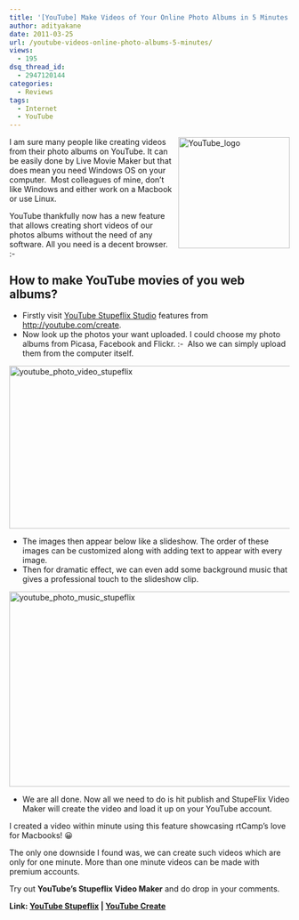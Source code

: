 ```yaml
---
title: '[YouTube] Make Videos of Your Online Photo Albums in 5 Minutes!'
author: adityakane
date: 2011-03-25
url: /youtube-videos-online-photo-albums-5-minutes/
views:
  - 195
dsq_thread_id:
  - 2947120144
categories:
  - Reviews
tags:
  - Internet
  - YouTube
---
```

[<img style="background-image: none; padding-left: 0px; padding-right: 0px; display: inline; float: right; padding-top: 0px; border: 0px;" title="YouTube_logo" src="http://cdn.devilsworkshop.org/files/2011/03/YouTube_logo_thumb1.png" border="0" alt="YouTube_logo" width="200" height="200" align="right" />][1]I am sure many people like creating videos from their photo albums on YouTube. It can be easily done by Live Movie Maker but that does mean you need Windows OS on your computer.&nbsp; Most colleagues of mine, don&#8217;t like Windows and either work on a Macbook or use Linux.

YouTube thankfully now has a new feature that allows creating short videos of our photos albums without the need of any software. All you need is a decent browser. <img src="http://devilsworkshop.org/wp-includes/images/smilies/simple-smile.png" alt=":-)" class="wp-smiley" style="height: 1em; max-height: 1em;" />

## How to make YouTube movies of you web albums?

  * Firstly visit <a href="http://www.youtube.com/create/stupeflix" onclick="_gaq.push(['_trackEvent', 'outbound-article', 'http://www.youtube.com/create/stupeflix', 'YouTube Stupeflix Studio']);" target="_blank">YouTube Stupeflix Studio</a> features from <a href="http://youtube.com/create" onclick="_gaq.push(['_trackEvent', 'outbound-article', 'http://youtube.com/create', 'http://youtube.com/create']);" >http://youtube.com/create</a>.
  * Now look up the photos your want uploaded. I could choose my photo albums from Picasa, Facebook and Flickr. <img src="http://devilsworkshop.org/wp-includes/images/smilies/simple-smile.png" alt=":-)" class="wp-smiley" style="height: 1em; max-height: 1em;" /> Also we can simply upload them from the computer itself.

[<img style="background-image: none; padding-left: 0px; padding-right: 0px; display: inline; padding-top: 0px; border: 0px;" title="youtube_photo_video_stupeflix" src="http://cdn.devilsworkshop.org/files/2011/03/youtube_photo_video_stupeflix_thumb.png" border="0" alt="youtube_photo_video_stupeflix" width="550" height="293" />][2]

  * The images then appear below like a slideshow. The order of these images can be customized along with adding text to appear with every image.
  * Then for dramatic effect, we can even add some background music that gives a professional touch to the slideshow clip.

[<img style="background-image: none; padding-left: 0px; padding-right: 0px; display: inline; padding-top: 0px; border: 0px;" title="youtube_photo_music_stupeflix" src="http://cdn.devilsworkshop.org/files/2011/03/youtube_photo_music_stupeflix_thumb.png" border="0" alt="youtube_photo_music_stupeflix" width="550" height="351" />][3]

  * We are all done. Now all we need to do is hit publish and StupeFlix Video Maker will create the video and load it up on your YouTube account.

I created a video within minute using this feature showcasing rtCamp&#8217;s love for Macbooks! 😀



The only one downside I found was, we can create such videos which are only for one minute. More than one minute videos can be made with premium accounts.

Try out **YouTube&#8217;s Stupeflix Video Maker** and do drop in your comments.

**Link: <a href="http://www.youtube.com/create/stupeflix" onclick="_gaq.push(['_trackEvent', 'outbound-article', 'http://www.youtube.com/create/stupeflix', 'YouTube Stupeflix']);" target="_blank">YouTube Stupeflix</a> | <a href="http://www.youtube.com/create" onclick="_gaq.push(['_trackEvent', 'outbound-article', 'http://www.youtube.com/create', 'YouTube Create']);" target="_blank">YouTube Create</a>**

 [1]: http://cdn.devilsworkshop.org/files/2011/03/YouTube_logo1.png
 [2]: http://cdn.devilsworkshop.org/files/2011/03/youtube_photo_video_stupeflix.png
 [3]: http://cdn.devilsworkshop.org/files/2011/03/youtube_photo_music_stupeflix.png
